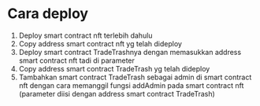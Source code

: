 Cara deploy
================
1. Deploy smart contract nft terlebih dahulu
2. Copy address smart contract nft yg telah dideploy
3. Deploy smart contract TradeTrashnya dengan memasukkan address smart contract nft tadi di parameter
4. Copy address smart contract TradeTrash yg telah dideploy
5. Tambahkan smart contract TradeTrash sebagai admin di smart contract nft dengan cara memanggil fungsi addAdmin pada smart contract nft (parameter diisi dengan address smart contract TradeTrash)
